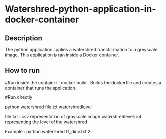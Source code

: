 # Watershred-python-application-in-docker-container

## Description

The python application applies a watershred transformation to a greyscale image.
This application is ran inside a Docker container. 

## How to run

#Run inside the container :
docker build . 
Builds the dockerfile and creates a container that runs the application. 

#Run directly

python watershred file.txt watershredlevel 

file.txt : csv representation of grayscale image
watershredlevel: int representing the level of the watershred

Example : python watershred f1_dinv.txt 2


